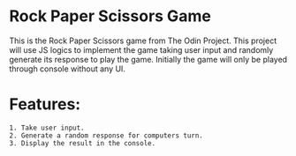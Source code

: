 # Rock Paper Scissors Game

This is the Rock Paper Scissors game from The Odin Project. This project will use JS logics to implement the game taking user input and randomly generate its response to play the game. Initially the game will only be played through console without any UI.

# Features:
    1. Take user input.
    2. Generate a random response for computers turn.
    3. Display the result in the console.